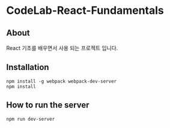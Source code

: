 # CodeLab-React-Fundamentals

## About

React 기초를 배우면서 사용 되는 프로젝트 입니다.

## Installation

```
npm install -g webpack webpack-dev-server
npm install
```

## How to run the server

```
npm run dev-server
```
